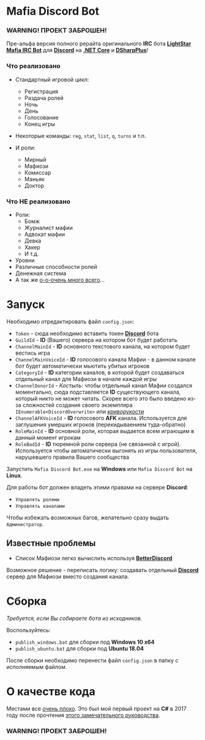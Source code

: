 # Mafia Discord Bot

### **WARNING! ПРОЕКТ ЗАБРОШЕН!**

Пре-альфа версия полного рерайта оригинального **IRC** бота **[LightStar Mafia IRC Bot][OriginalBot]** для **[Discord]** на **[.NET Core]** и **[DSharpPlus]**!

### Что реализовано
- Стандартный игровой цикл:
	- Регистрация
	- Раздача ролей
	- Ночь
	- День
	- Голосование
	- Конец игры

- Некоторые команды: `reg`, `stat`, `list`, `q`, `turns` и т.п.

- И роли:
	- Мирный
	- Мафиози
	- Комиссар
	- Маньяк
	- Доктор

### Что НЕ реализовано
- Роли:
	- Бомж
	- Журналист мафии
	- Адвокат мафии
	- Девка
	- Хакер
	- И т.д.
- Уровни
- Различные способности ролей
- Денежная система
- А так же [о-о-очень много всего][OriginalBot]...

# Запуск

Необходимо отредактировать файл `config.json`:
- `Token` - сюда необходимо вставить токен **[Discord]** бота
- `GuildId` - **ID** (Вашего) сервера на котором бот будет работать
- `ChannelMainId` - **ID** основного текстового канала, на котором будет вестись игра
- `ChannelMainVoiceId` - **ID** голосового канала Мафии - в данном канале бот будет автоматически мьютить убитых игроков
- `CategoryId` - **ID** категории каналов, в которой будет создаваться отдельный канал для Мафиози в начале каждой игры
- `ChannelDonorId` - *Костыль*: чтобы отдельный канал Мафии создался моментально, сюда подставляется **ID** существующего канала, который никто не может читать. Скорее всего это было введено из-за сложностей создания своего экземпляра `IEnumerable<DiscordOverwrite>` или *[криворукости][Ploho]*
- `ChannelAFKVoiceId` - **ID** голосового **AFK** канала. Используется для заглушения умерших игроков (перекидываением туда-обратно)
- `RoleMainId` - **ID** основной роли, которая выдается всем играющим в данный момент игрокам
- `RoleBadId` - **ID** тюремной роли сервера (не связанной с игрой). Используется чтобы автоматически выгонять из игры пользователя, нарушевшего правила Вашего сообщества

Запустить `Mafia Discord Bot.exe` на **Windows** или `Mafia Discord Bot` на **Linux**.

Для работы бот должен владеть этими правами на сервере **Discord**:
- `Управлять ролями`
- `Управлять каналами`

Чтобы избежать возможных багов, желательно сразу выдать `Администратор`.

## Известные проблемы

- Список Мафиози легко вычислить используя **[BetterDiscord][Hack]**

Возможное решение - переписать логику: создавать отдельный **[Discord]** сервер для Мафиози вместо создания канала.

# Сборка

*Требуется, если Вы собираете бота из исходников.*

Воспользуйтесь:
- `publish_windows.bat` для сборки под **Windows 10 x64**
- `publish_ubuntu.bat` для сборки под **Ubuntu 18.04**

После сборки необходимо перенести файл `config.json` в папку с исполняемым файлом.

# О качестве кода
Местами все [очень плохо][Ploho]. 
Это был мой первый проект на **C#** в 2017 году после прочтения [этого замечательного руководства][Metanit].

### **WARNING! ПРОЕКТ ЗАБРОШЕН!**

[.NET Core]: https://ru.wikipedia.org/wiki/.NET_Core
[DSharpPlus]: https://github.com/DSharpPlus/DSharpPlus
[OriginalBot]: http://letmegooglethat.com/?q=lightstar+mafia+irc+bot+%D1%81%D0%BA%D0%B0%D1%87%D0%B0%D1%82%D1%8C
[Discord]: https://discordapp.com/
[Ploho]: http://lurkmore.to/%D0%91%D1%8B%D0%B4%D0%BB%D0%BE%D0%BA%D0%BE%D0%B4%D0%B5%D1%80
[Metanit]: https://metanit.com/sharp/tutorial/
[Hack]: https://github.com/mwittrien/BetterDiscordAddons/tree/master/Plugins/ShowHiddenChannels
